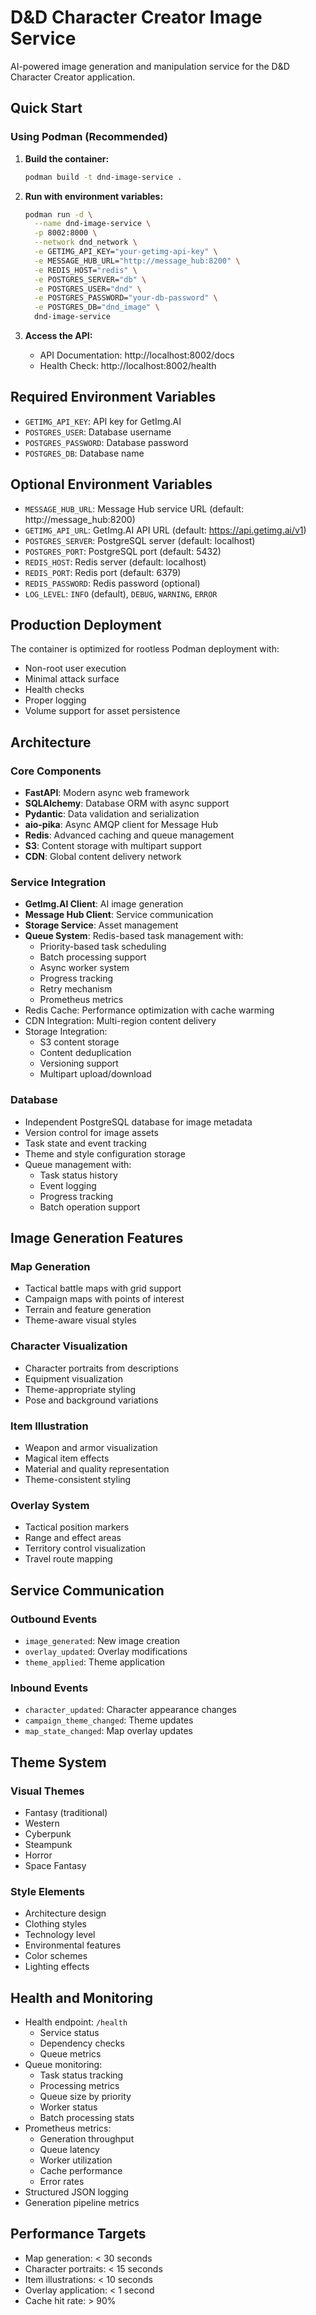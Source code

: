# D&D Character Creator Image Service

AI-powered image generation and manipulation service for the D&D Character Creator application.

## Quick Start

### Using Podman (Recommended)

1. **Build the container:**
   ```bash
   podman build -t dnd-image-service .
   ```

2. **Run with environment variables:**
   ```bash
   podman run -d \
     --name dnd-image-service \
     -p 8002:8000 \
     --network dnd_network \
     -e GETIMG_API_KEY="your-getimg-api-key" \
     -e MESSAGE_HUB_URL="http://message_hub:8200" \
     -e REDIS_HOST="redis" \
     -e POSTGRES_SERVER="db" \
     -e POSTGRES_USER="dnd" \
     -e POSTGRES_PASSWORD="your-db-password" \
     -e POSTGRES_DB="dnd_image" \
     dnd-image-service
   ```

3. **Access the API:**
   - API Documentation: http://localhost:8002/docs
   - Health Check: http://localhost:8002/health

## Required Environment Variables

- `GETIMG_API_KEY`: API key for GetImg.AI
- `POSTGRES_USER`: Database username
- `POSTGRES_PASSWORD`: Database password
- `POSTGRES_DB`: Database name

## Optional Environment Variables

- `MESSAGE_HUB_URL`: Message Hub service URL (default: http://message_hub:8200)
- `GETIMG_API_URL`: GetImg.AI API URL (default: https://api.getimg.ai/v1)
- `POSTGRES_SERVER`: PostgreSQL server (default: localhost)
- `POSTGRES_PORT`: PostgreSQL port (default: 5432)
- `REDIS_HOST`: Redis server (default: localhost)
- `REDIS_PORT`: Redis port (default: 6379)
- `REDIS_PASSWORD`: Redis password (optional)
- `LOG_LEVEL`: `INFO` (default), `DEBUG`, `WARNING`, `ERROR`

## Production Deployment

The container is optimized for rootless Podman deployment with:
- Non-root user execution
- Minimal attack surface
- Health checks
- Proper logging
- Volume support for asset persistence

## Architecture

### Core Components
- **FastAPI**: Modern async web framework
- **SQLAlchemy**: Database ORM with async support
- **Pydantic**: Data validation and serialization
- **aio-pika**: Async AMQP client for Message Hub
- **Redis**: Advanced caching and queue management
- **S3**: Content storage with multipart support
- **CDN**: Global content delivery network

### Service Integration
- **GetImg.AI Client**: AI image generation
- **Message Hub Client**: Service communication
- **Storage Service**: Asset management
- **Queue System**: Redis-based task management with:
  - Priority-based task scheduling
  - Batch processing support
  - Async worker system
  - Progress tracking
  - Retry mechanism
  - Prometheus metrics
- Redis Cache: Performance optimization with cache warming
- CDN Integration: Multi-region content delivery
- Storage Integration:
  - S3 content storage
  - Content deduplication
  - Versioning support
  - Multipart upload/download

### Database
- Independent PostgreSQL database for image metadata
- Version control for image assets
- Task state and event tracking
- Theme and style configuration storage
- Queue management with:
  - Task status history
  - Event logging
  - Progress tracking
  - Batch operation support

## Image Generation Features

### Map Generation
- Tactical battle maps with grid support
- Campaign maps with points of interest
- Terrain and feature generation
- Theme-aware visual styles

### Character Visualization
- Character portraits from descriptions
- Equipment visualization
- Theme-appropriate styling
- Pose and background variations

### Item Illustration
- Weapon and armor visualization
- Magical item effects
- Material and quality representation
- Theme-consistent styling

### Overlay System
- Tactical position markers
- Range and effect areas
- Territory control visualization
- Travel route mapping

## Service Communication

### Outbound Events
- `image_generated`: New image creation
- `overlay_updated`: Overlay modifications
- `theme_applied`: Theme application

### Inbound Events
- `character_updated`: Character appearance changes
- `campaign_theme_changed`: Theme updates
- `map_state_changed`: Map overlay updates

## Theme System

### Visual Themes
- Fantasy (traditional)
- Western
- Cyberpunk
- Steampunk
- Horror
- Space Fantasy

### Style Elements
- Architecture design
- Clothing styles
- Technology level
- Environmental features
- Color schemes
- Lighting effects

## Health and Monitoring

- Health endpoint: `/health`
  - Service status
  - Dependency checks
  - Queue metrics
- Queue monitoring:
  - Task status tracking
  - Processing metrics
  - Queue size by priority
  - Worker status
  - Batch processing stats
- Prometheus metrics:
  - Generation throughput
  - Queue latency
  - Worker utilization
  - Cache performance
  - Error rates
- Structured JSON logging
- Generation pipeline metrics

## Performance Targets

- Map generation: < 30 seconds
- Character portraits: < 15 seconds
- Item illustrations: < 10 seconds
- Overlay application: < 1 second
- Cache hit rate: > 90%
